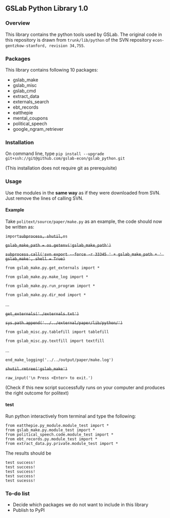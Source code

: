 ## GSLab Python Library 1.0

### Overview
This library contains the python tools used by GSLab. The original code in this repository is drawn from `trunk/lib/python` of the SVN repository `econ-gentzkow-stanford, revision 34,755`.

### Packages
This library contains following 10 packages: 
 - gslab_make
 - gslab_misc
 - gslab_cmd
 - extract_data
 - externals_search
 - ebt_records
 - eatthepie
 - mental_coupons
 - political_speech
 - google_ngram_retriever

### Installation
On command line, type `pip install --upgrade git+ssh://git@github.com/gslab-econ/gslab_python.git`

(This installation does not require git as prerequisite)

### Usage

Use the modules in the **same way** as if they were downloaded from SVN. Just remove the lines of calling SVN. 

#### Example

Take `politext/source/paper/make.py` as an example, the code should now be written as: 

`import`~~`subprocess, shutil,`~~`os`

~~`gslab_make_path = os.getenv('gslab_make_path')`~~

~~`subprocess.call('svn export --force -r 33345 ' + gslab_make_path + ' gslab_make', shell = True)`~~

`from gslab_make.py.get_externals import *`

`from gslab_make.py.make_log import *`

`from gslab_make.py.run_program import *`

`from gslab_make.py.dir_mod import *`

 ...
 
~~`get_externals('./externals.txt')`~~

~~`sys.path.append('../../external/paper/lib/python/')`~~

`from gslab_misc.py.tablefill import tablefill`

`from gslab_misc.py.textfill import textfill`
 
 ...
 
`end_make_logging('../../output/paper/make.log')`

~~`shutil.rmtree('gslab_make')`~~

`raw_input('\n Press <Enter> to exit.')`

(Check if this new script successfully runs on your computer and produces the right outcome for politext)

#### test

Run python interactively from terminal and type the following:
```
from eatthepie.py_module.module_test import *
from gslab_make.py.module_test import *
from political_speech.code.module_test import * 
from ebt_records.py.module_test import *
from extract_data.py.private.module_test import *
```
The results should be 
```
test success!
test success!
test success!
test success!
test sucesss!
```

### To-do list 

 - Decide which packages we do not want to include in this library
 - Publish to PyPI





